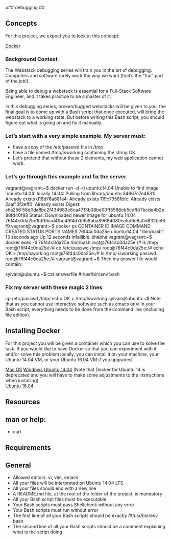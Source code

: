 p## debugging #0
## Concepts
For this project, we expect you to look at this concept:

[Docker](https://intranet.aluswe.com/concepts/1144)


### Background Context
The Webstack debugging series will train you in the art of debugging. Computers and software rarely work the way we want (that’s the “fun” part of the job!).

Being able to debug a webstack is essential for a Full-Stack Software Engineer, and it takes practice to be a master of it.

In this debugging series, broken/bugged webstacks will be given to you, the final goal is to come up with a Bash script that once executed, will bring the webstack to a working state. But before writing this Bash script, you should figure out what is going on and fix it manually.

### Let’s start with a very simple example. My server must:

* have a copy of the /etc/passwd file in /tmp
* have a file named /tmp/isworking containing the string OK
* Let’s pretend that without these 2 elements, my web application cannot work.

### Let’s go through this example and fix the server.
<prev>
vagrant@vagrant:~$ docker run -d -ti ubuntu:14.04
Unable to find image 'ubuntu:14.04' locally
14.04: Pulling from library/ubuntu
34667c7e4631: Already exists
d18d76a881a4: Already exists
119c7358fbfc: Already exists
2aaf13f3eff0: Already exists
Digest: sha256:58d0da8bc2f434983c6ca4713b08be00ff5586eb5cdff47bcde4b2e88fd40f88
Status: Downloaded newer image for ubuntu:14.04
76f44c0da25e1fdf6bcd4fbc49f4d7b658aba89684080ea5d6e8a0d832be9ff9
vagrant@vagrant:~$ docker ps
CONTAINER ID        IMAGE               COMMAND             CREATED             STATUS              PORTS               NAMES
76f44c0da25e        ubuntu:14.04        "/bin/bash"         13 seconds ago      Up 12 seconds                           infallible_bhabha
vagrant@vagrant:~$ docker exec -ti 76f44c0da25e /bin/bash
root@76f44c0da25e:/# ls /tmp/
root@76f44c0da25e:/# cp /etc/passwd /tmp/
root@76f44c0da25e:/# echo OK > /tmp/isworking
root@76f44c0da25e:/# ls /tmp/
isworking  passwd
root@76f44c0da25e:/#
vagrant@vagrant:~$
Then my answer file would contain:

sylvain@ubuntu:~$ cat answerfile
#!/usr/bin/env bash
### Fix my server with these magic 2 lines
cp /etc/passwd /tmp/
echo OK > /tmp/isworking
sylvain@ubuntu:~$
</prev>
Note that as you cannot use interactive software such as emacs or vi in your Bash script, everything needs to be done from the command line (including file edition).

## Installing Docker
For this project you will be given a container which you can use to solve the task. If you would like to have Docker so that you can experiment with it and/or solve this problem locally, you can install it on your machine, your Ubuntu 14.04 VM, or your Ubuntu 16.04 VM if you upgraded.

[Mac OS](https://intranet.aluswe.com/rltoken/QeWp5HylzMrQiZ2McAZfTg)
[Windows](https://intranet.aluswe.com/rltoken/3rdTNwhnnd0bkEHA6mD8BA)
[Ubuntu 14.04](https://intranet.aluswe.com/rltoken/bMB8jPplh6KiGy-iRhAsVw) (Note that Docker for Ubuntu 14 is deprecated and you will have to make some adjustments to the instructions when installing)  
[Ubuntu 16.04](https://intranet.aluswe.com/rltoken/-JuuvV03VikGj2zvSxz_iw)
## Resources
## man or help:
* curl
## Requirements
## General
* Allowed editors: vi, vim, emacs
* All your files will be interpreted on Ubuntu 14.04 LTS
* All your files should end with a new line
* A README.md file, at the root of the folder of the project, is mandatory
* All your Bash script files must be executable
* Your Bash scripts must pass Shellcheck without any error
* Your Bash scripts must run without error
* The first line of all your Bash scripts should be exactly #!/usr/bin/env bash
* The second line of all your Bash scripts should be a comment explaining what is the script doing

